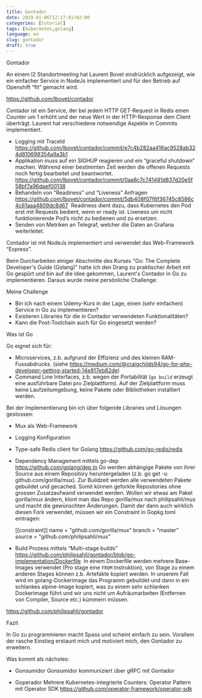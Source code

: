 ```yaml
---
title: Gontador
date: 2019-01-06T12:17:01+02:00
categories: [tutorial]
tags: [kubernetes,golang]
language: en
slug: gontador
draft: true
---
```

Gontador

An einem I2 Standortmeeting hat Laurent Bovet eindrücklich aufgezeigt, wie ein einfacher Service in NodeJs implementiert und für den Betrieb auf Openshift “fit” gemacht wird.

https://github.com/lbovet/contador

Contador ist ein Service, der bei jedem HTTP GET-Request in Redis einen Counter um 1 erhöht und der neue Wert in der HTTP-Response dem Client überträgt. Laurent hat verschiedene notwendige Aspekte in Commits implementiert.

* Logging mit TraceId https://github.com/lbovet/contador/commit/e7c4b282aa416ac9528ab324d810698354a9a3b1
* Applikation muss auf ein SIGHUP reagieren und ein “graceful shutdown” machen. Während einer bestimmten Zeit werden die offenen Requests noch fertig bearbeitet und beantwortet. https://github.com/lbovet/contador/commit/0aa8c7c741481d837d20e5f58bf7a96daef00138
* Behandeln von “Readiness” und “Liveness” Anfragen https://github.com/lbovet/contador/commit/5db408f07f6f36745c8586c4c61aaa4809dc8d67  Readiness dient dazu, dass Kubernetes den Pod erst mit Requests bedient, wenn er ready ist. Liveness um nicht funktionierende Pod’s nicht zu bedienen und zu ersetzen.
* Senden von Metriken an Telegraf, welcher die Daten an Grafana weiterleitet.

Contador ist mit NodeJs implementiert und verwendet das Web-Framework “Express”.

Beim Durcharbeiten einiger Abschnitte des Kurses "Go: The Complete Developer's Guide (Golang)" hatte ich den Drang zu praktischer Arbeit mit Go gespürt und bin auf die Idee gekommen, Laurent's Contador in Go zu implementieren. Daraus wurde meine persönliche Challenge:

Meine Challenge

* Bin ich nach einem Udemy-Kurs in der Lage, einen (sehr einfachen) Service in Go zu implementieren?
* Existieren Libraries für die in Contador verwendeten Funktionalitäten?
* Kann die Post-Toolchain auch für Go eingesetzt werden?

Was ist Go

Go eignet sich für:
* Microservices, z.b. aufgrund der Effizienz und des kleinen RAM-Fussabdrucks. (siehe https://medium.com/@craigchilds94/go-for-php-developer-getting-started-14e817eb82de)
* Command Line Interfaces, z.b. wegen der Portabilität (`go build` erzeugt eine ausführbare Datei pro Zielplattform). Auf der Zielplattform muss keine Laufzeitumgebung, keine Pakete oder Bibliotheken installiert werden.

Bei der Implementierung bin ich über folgende Libraries und Lösungen gestossen:

* Mux als Web-Framework
* Logging Konfiguration
* Type-safe Redis client for Golang https://github.com/go-redis/redis 
* Dependency Management mittels go-dep https://github.com/golang/dep In Go werden abhängige Pakete von ihrer Source aus einem Repository heruntergeladen (z.b. go get -u github.com/gorilla/mux). Zur Buildzeit werden alle verwendeten Pakete gebuildet und gecached. Somit können geforkte Repositories ohne grossen Zusatzaufwand verwendet werden. Wollen wir etwas am Paket gorilla/mux ändern, klont man das Repo gorilla/mux nach philipsahli/mux und macht die gewünschten Änderungen. Damit der dann auch wirklich diesen Fork verwendet, müssen wir ein Constraint in Gopkg.toml eintragen:

    [[constraint]]
       name = "github.com/gorilla/mux”
       branch = “master”
       source = "github.com/philipsahli/mux”

* Build Prozess mittels “Multi-stage builds” https://github.com/philipsahli/gontador/blob/go-implementation/Dockerfile  In einem Dockerfile werden mehrere Base-Images verwendet (Pro stage eine `FROM` Instruktion), von Stage zu einem anderen Stages können z.b. Artefakte kopiert werden. In unserem Fall wird im golang-Dockerimage das Programm gebuildet und dann in ein schlankes alpine-Image kopiert, was zu einem sehr schlanken Dockerimage führt und wir uns nicht um Aufräumarbeiten (Entfernen von Compiler, Source etc.) kümmern müssen.

https://github.com/philipsahli/gontador

Fazit

In Go zu programmieren macht Spass und scheint einfach zu sein. Vorallem der rasche Einstieg erstaunt mich und motiviert mich, den Gontador zu erweitern. 

Was kommt als nächstes:

- Gonsumidor Gonsumidor kommuniziert über gRPC mit Gontador

- Goperador Mehrere Kubernetes-integrierte Counters: Operator Pattern mit Operator SDK https://github.com/operator-framework/operator-sdk 

